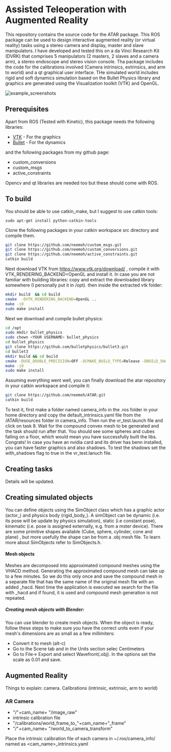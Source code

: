 # Assisted Teleoperation with Augmented Reality

This repository contains the source code for the ATAR package. This ROS package can be used to design interactive augmented reality (or virtual reality) tasks using a stereo camera and display, master and slave manipulators. I have developed and tested this on a da Vinci Research Kit (DVRK) that comprises 5 manipulators (2 masters, 2 slaves and a camera arm), a stereo endoscope and stereo vision console. Tha package includes the code for the calibrations involved (Camera intrinsics, extrinsics, and arm to world) and a qt graphical user interface. THe simulated world includes rigid and soft dynamics simulation based on the Bullet Physics library and graphics are generated using the Visualization toolkit (VTK) and OpenGL.

![example_screenshots](https://github.com/neemoh/ATAR/blob/master/resources/Screenshot_for_readme.png)

## Prerequisites
Apart from ROS (Tested with Kinetic), this package needs the following libraries:
* [VTK](http://www.vtk.org/download/) - For the graphics
* [Bullet](http://bulletphysics.org/wordpress/) - For the dynamics

and the following packages from my github page:
* custom_conversions
* custom_msgs
* active_constraints

Opencv and qt libraries are needed too but these should come with ROS.

## To build
You should be able to use catkin_make, but I suggest to use catkin tools:

``` 
sudo apt-get install python-catkin-tools
```
Clone the following packages in your catkin workspace src directory and 
compile them. 


```bash
git clone https://github.com/neemoh/custom_msgs.git
git clone https://github.com/neemoh/custom_conversions.git
git clone https://github.com/neemoh/active_constraints.git
catkin build
```

Next download VTK from https://www.vtk.org/download/ , compile it with 
VTK_RENDERING_BACKEND=OpenGL and install it. In case you are not familiar 
with building libraries:
copy and extract the downloaded library somewhere (I personally put it in /opt).
then inside the extracted vtk folder:

```bash
mkdir build  && cd build
cmake  -DVTK_RENDERING_BACKEND=OpenGL ..
make -j8
sudo make install
```

Next we download and compile bullet physics:
```bash
cd /opt
sudo mkdir bullet_physics
sudo chown <YOUR USERNAME> bullet_physics
cd bullet_physics
git clone https://github.com/bulletphysics/bullet3.git
cd bullet3
mkdir build && cd build
cmake -DUSE_DOUBLE_PRECISION=OFF -DCMAKE_BUILD_TYPE=Release -DBUILD_SHARED_LIBS=ON -DBUILD_EXTRAS=ON DINSTALL_EXTRA_LIBS=ON ..
make -j8
sudo make install
```

Assuming everything went well, you can finally download the atar repository 
in your catkin workspace and compile it:
```bash
git clone https://github.com/neemoh/ATAR.git
catkin build
```
To test it, first make a folder named camera_info in the .ros folder in your 
home directory and copy the default_intrinsics.yaml file from the 
/ATAR/resources folder in camera_info. Then run the vr_test.launch file and click on 
task 8. Wait for the compound convex mesh to be generated and the task should
 run after that. You should see some spheres and cubes falling on a floor, 
 which would mean you have successfully built the libs. Congrats! 
 In case you have an nvidia card and its driver has benn installed, you can 
 have faster graphics and also shadows. To test the shadows set the 
 with_shadows flag to true in the vr_test.lanuch file.

## Creating tasks
Details will be updated.

## Creating simulated objects
You can define objects using the SimObject class which has a graphic actor 
(actor_) and physics body (rigid_body_). A simObject can be dynamic (i.e. 
its pose will be update by physics simulation), static (i.e constant pose), 
kinematic (i.e. pose is assigned externally, e.g. from a mster device). There
 are some primitive shapes available (Cube, sphere, cylinder, cone and plane)
 , but more usefully the shape can be from a .obj mesh file. To learn more 
 about SimObjects refer to SimObjects.h.

#### Mesh objects
Meshes are decomposed into approximated compound meshes using the VHACD 
method. Generating the approximated compound mesh can take up to a few 
minutes. So we do this only once and save the compound mesh in a separate 
file that has the same name of the original mesh file with an added _hacd. 
Next time the application is executed we search for the file with _hacd and 
if found, it is used and compound mesh generation is not repeated.

##### Creating mesh objects with Blender:
You can use blender to create mesh objects. When the object is ready, follow 
these steps to make sure you have the correct units even if your mesh's 
dimensions are as small as a few millimiters: 
* Convert it to mesh (alt-c)
* Go to the Scene tab and in the Units section selec Centimeters
* Go to File-> Export and select Wavefront(.obj). In the options set the scale
 as 0.01 and save.


## Augmented Reality
Things to explain: camera. Calibrations (intrinsic, extrinsic, arm to world)

### AR Camera

* "/"+cam_name+ "/image_raw"
* intrinsic calibration file
* "/calibrations/world_frame_to_"+cam_name+"_frame"
* "/"+cam_name+ "/world_to_camera_transform"

Place the intrinsic calibration file of each camera in ~/.ros/camera_info/ 
named as <cam_name>_intrinsics.yaml